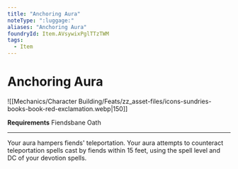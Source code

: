 ```yaml
---
title: "Anchoring Aura"
noteType: ":luggage:"
aliases: "Anchoring Aura"
foundryId: Item.AVsywixPglTTzTWM
tags:
  - Item
---
```


# Anchoring Aura
![[Mechanics/Character Building/Feats/zz_asset-files/icons-sundries-books-book-red-exclamation.webp|150]]

**Requirements** Fiendsbane Oath

* * *

Your aura hampers fiends' teleportation. Your aura attempts to counteract teleportation spells cast by fiends within 15 feet, using the spell level and DC of your devotion spells.
